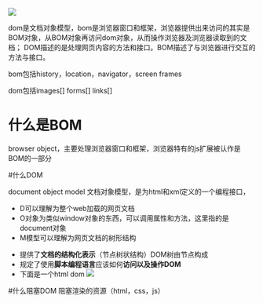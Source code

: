 

![](http://segmentfault.com/img/bVcUmV)



dom是文档对象模型，bom是浏览器窗口和框架，浏览器提供出来访问的其实是BOM对象，从BOM对象再访问dom对象，从而操作浏览器及浏览器读取到的文档； DOM描述的是处理网页内容的方法和接口。BOM描述了与浏览器进行交互的方法与接口。

bom包括history，location，navigator，screen frames

dom包括images[] forms[] links[]

# 什么是BOM

browser  object，主要处理浏览器窗口和框架，浏览器特有的js扩展被认作是BOM的一部分



#什么DOM

document object model 文档对象模型，是为html和xml定义的一个编程接口，

* D可以理解为整个web加载的网页文档
* O对象为类似window对象的东西，可以调用属性和方法，这里指的是document对象
* M模型可以理解为网页文档的树形结构


- 提供了**文档的结构化表示**（节点树状结构）DOM树由节点构成
- 规定了使用**脚本编程语言**应该如何**访问以及操作DOM**
- 下面是一个html dom
  ![](http://segmentfault.com/img/bVcUmB)

#什么阻塞DOM
阻塞渲染的资源（html，css，js）